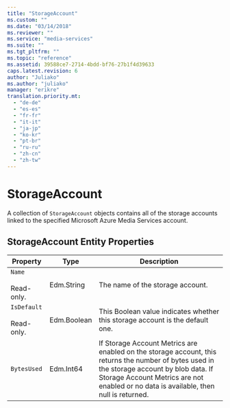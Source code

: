 ```yaml
---
title: "StorageAccount"
ms.custom: ""
ms.date: "03/14/2018"
ms.reviewer: ""
ms.service: "media-services"
ms.suite: ""
ms.tgt_pltfrm: ""
ms.topic: "reference"
ms.assetid: 39588ce7-2714-4bdd-bf76-27b1f4d39633
caps.latest.revision: 6
author: "Juliako"
ms.author: "juliako"
manager: "erikre"
translation.priority.mt: 
  - "de-de"
  - "es-es"
  - "fr-fr"
  - "it-it"
  - "ja-jp"
  - "ko-kr"
  - "pt-br"
  - "ru-ru"
  - "zh-cn"
  - "zh-tw"
---
```

# StorageAccount
A collection of `StorageAccount` objects contains all of the storage accounts linked to the specified Microsoft Azure Media Services account.  
  
## StorageAccount Entity Properties  
  
|Property|Type|Description|  
|--------------|----------|-----------------|  
|`Name`<br /><br /> Read-only.|Edm.String|The name of the storage account.|  
|`IsDefault`<br /><br /> Read-only.|Edm.Boolean|This Boolean value indicates whether this storage account is the default one.|  
|`BytesUsed`|Edm.Int64|If Storage Account Metrics are enabled on the storage account, this returns the number of bytes used in the storage account by blob data. If Storage Account Metrics are not enabled or no data is available, then null is returned.|